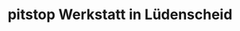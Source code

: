 ---
title: "pitstop Werkstatt in Lüdenscheid"
url: /luedenscheid/pitstop-werkstatt-in-luedenscheid/
shop: Autowerkstatt
---